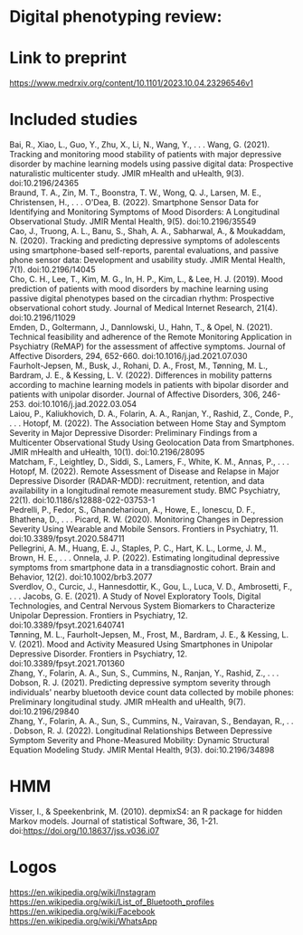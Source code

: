 # Digital phenotyping review: 

# Link to preprint
https://www.medrxiv.org/content/10.1101/2023.10.04.23296546v1

# Included studies
Bai, R., Xiao, L., Guo, Y., Zhu, X., Li, N., Wang, Y., . . . Wang, G. (2021). Tracking and monitoring mood stability of patients with major depressive disorder by machine learning models using passive digital data: Prospective naturalistic multicenter study. JMIR mHealth and uHealth, 9(3). doi:10.2196/24365 \
Braund, T. A., Zin, M. T., Boonstra, T. W., Wong, Q. J., Larsen, M. E., Christensen, H., . . . O'Dea, B. (2022). Smartphone Sensor Data for Identifying and Monitoring Symptoms of Mood Disorders: A Longitudinal Observational Study. JMIR Mental Health, 9(5). doi:10.2196/35549 \
Cao, J., Truong, A. L., Banu, S., Shah, A. A., Sabharwal, A., & Moukaddam, N. (2020). Tracking and predicting depressive symptoms of adolescents using smartphone-based self-reports, parental evaluations, and passive phone sensor data: Development and usability study. JMIR Mental Health, 7(1). doi:10.2196/14045 \
Cho, C. H., Lee, T., Kim, M. G., In, H. P., Kim, L., & Lee, H. J. (2019). Mood prediction of patients with mood disorders by machine learning using passive digital phenotypes based on the circadian rhythm: Prospective observational cohort study. Journal of Medical Internet Research, 21(4). doi:10.2196/11029 \
Emden, D., Goltermann, J., Dannlowski, U., Hahn, T., & Opel, N. (2021). Technical feasibility and adherence of the Remote Monitoring Application in Psychiatry (ReMAP) for the assessment of affective symptoms. Journal of Affective Disorders, 294, 652-660. doi:10.1016/j.jad.2021.07.030 \
Faurholt-Jepsen, M., Busk, J., Rohani, D. A., Frost, M., Tønning, M. L., Bardram, J. E., & Kessing, L. V. (2022). Differences in mobility patterns according to machine learning models in patients with bipolar disorder and patients with unipolar disorder. Journal of Affective Disorders, 306, 246-253. doi:10.1016/j.jad.2022.03.054 \
Laiou, P., Kaliukhovich, D. A., Folarin, A. A., Ranjan, Y., Rashid, Z., Conde, P., . . . Hotopf, M. (2022). The Association between Home Stay and Symptom Severity in Major Depressive Disorder: Preliminary Findings from a Multicenter Observational Study Using Geolocation Data from Smartphones. JMIR mHealth and uHealth, 10(1). doi:10.2196/28095 \
Matcham, F., Leightley, D., Siddi, S., Lamers, F., White, K. M., Annas, P., . . . Hotopf, M. (2022). Remote Assessment of Disease and Relapse in Major Depressive Disorder (RADAR-MDD): recruitment, retention, and data availability in a longitudinal remote measurement study. BMC Psychiatry, 22(1). doi:10.1186/s12888-022-03753-1 \
Pedrelli, P., Fedor, S., Ghandeharioun, A., Howe, E., Ionescu, D. F., Bhathena, D., . . . Picard, R. W. (2020). Monitoring Changes in Depression Severity Using Wearable and Mobile Sensors. Frontiers in Psychiatry, 11. doi:10.3389/fpsyt.2020.584711 \
Pellegrini, A. M., Huang, E. J., Staples, P. C., Hart, K. L., Lorme, J. M., Brown, H. E., . . . Onnela, J. P. (2022). Estimating longitudinal depressive symptoms from smartphone data in a transdiagnostic cohort. Brain and Behavior, 12(2). doi:10.1002/brb3.2077 \
Sverdlov, O., Curcic, J., Hannesdottir, K., Gou, L., Luca, V. D., Ambrosetti, F., . . . Jacobs, G. E. (2021). A Study of Novel Exploratory Tools, Digital Technologies, and Central Nervous System Biomarkers to Characterize Unipolar Depression. Frontiers in Psychiatry, 12. doi:10.3389/fpsyt.2021.640741 \
Tønning, M. L., Faurholt-Jepsen, M., Frost, M., Bardram, J. E., & Kessing, L. V. (2021). Mood and Activity Measured Using Smartphones in Unipolar Depressive Disorder. Frontiers in Psychiatry, 12. doi:10.3389/fpsyt.2021.701360 \
Zhang, Y., Folarin, A. A., Sun, S., Cummins, N., Ranjan, Y., Rashid, Z., . . . Dobson, R. J. (2021). Predicting depressive symptom severity through individuals' nearby bluetooth device count data collected by mobile phones: Preliminary longitudinal study. JMIR mHealth and uHealth, 9(7). doi:10.2196/29840 \
Zhang, Y., Folarin, A. A., Sun, S., Cummins, N., Vairavan, S., Bendayan, R., . . . Dobson, R. J. (2022). Longitudinal Relationships Between Depressive Symptom Severity and Phone-Measured Mobility: Dynamic Structural Equation Modeling Study. JMIR Mental Health, 9(3). doi:10.2196/34898 

# HMM
Visser, I., & Speekenbrink, M. (2010). depmixS4: an R package for hidden Markov models. Journal of statistical Software, 36, 1-21. doi:https://doi.org/10.18637/jss.v036.i07 

# Logos 
https://en.wikipedia.org/wiki/Instagram \
https://en.wikipedia.org/wiki/List_of_Bluetooth_profiles \
https://en.wikipedia.org/wiki/Facebook \
https://en.wikipedia.org/wiki/WhatsApp 
